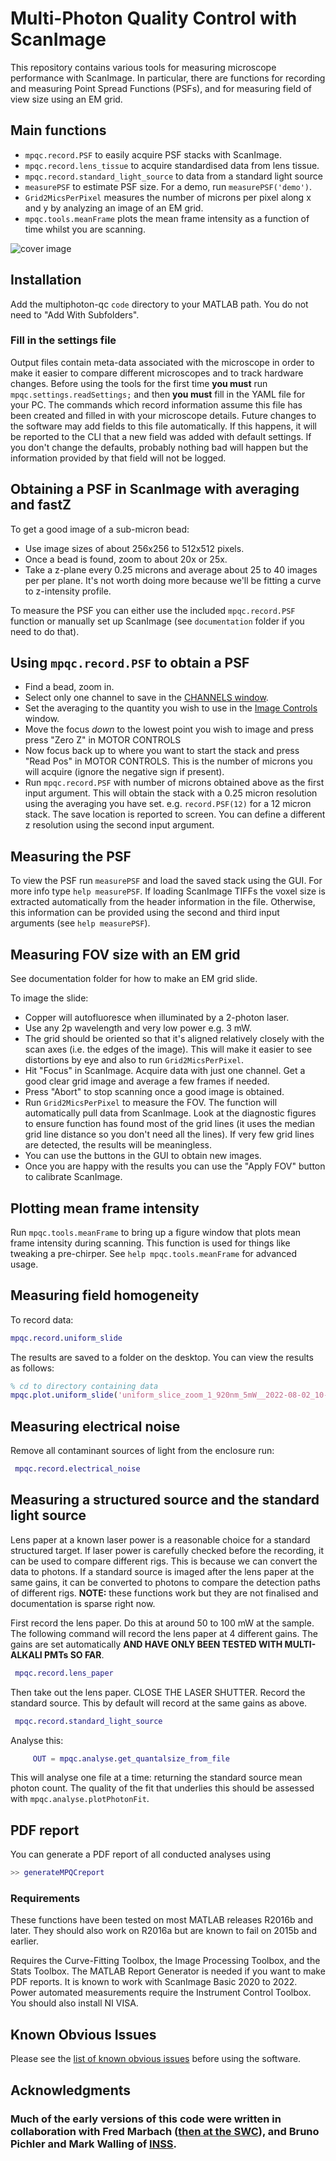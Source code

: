 # Multi-Photon Quality Control with ScanImage

This repository contains various tools for measuring microscope performance with ScanImage. 
In particular, there are functions for recording and measuring Point Spread Functions (PSFs), 
and for measuring field of view size using an EM grid. 


## Main functions

* `mpqc.record.PSF` to easily acquire PSF stacks with ScanImage.
* `mpqc.record.lens_tissue` to acquire standardised data from lens tissue.
* `mpqc.record.standard_light_source` to data from a standard light source
* `measurePSF` to estimate PSF size. For a demo, run `measurePSF('demo')`. 
* `Grid2MicsPerPixel`  measures the number of microns per pixel along x and y by analyzing an image of an EM grid. 
* `mpqc.tools.meanFrame` plots the mean frame intensity as a function of time whilst you are scanning.


![cover image](https://raw.githubusercontent.com/SWC-Advanced-Microscopy/multiphoton-qc/gh-pages/realBead.png "Main Window")


## Installation
Add the multiphoton-qc `code` directory to your MATLAB path. 
You do not need to "Add With Subfolders".

### Fill in the settings file
Output files contain meta-data associated with the microscope in order to make it easier to compare different microscopes and to track hardware changes. 
Before using the tools for the first time **you must** run `mpqc.settings.readSettings;` and then **you must** fill in the YAML file for your PC. 
The commands which record information assume this file has been created and filled in with your microscope details. 
Future changes to the software may add fields to this file automatically. 
If this happens, it will be reported to the CLI that a new field was added with default settings. 
If you don't change the defaults, probably nothing bad will happen but the information provided by that field will not be logged. 


## Obtaining a PSF in ScanImage with averaging and fastZ
To get a good image of a sub-micron bead:
* Use image sizes of about 256x256 to 512x512 pixels.
* Once a bead is found, zoom to about 20x or 25x.
* Take a z-plane every 0.25 microns and average about 25 to 40 images per per plane. It's not worth doing more because we'll be fitting a curve to z-intensity profile.

To measure the PSF you can either use the included `mpqc.record.PSF` function or manually set up ScanImage (see `documentation` folder if you need to do that).

## Using `mpqc.record.PSF` to obtain a PSF
* Find a bead, zoom in. 
* Select only one channel to save in the [CHANNELS window](https://docs.scanimage.org/Windows%2BReference%2BGuide/Channels.html).
* Set the averaging to the quantity you wish to use in the [Image Controls](https://docs.scanimage.org/Windows%2BReference%2BGuide/Image%2BControls.html) window.
* Move the focus *down* to the lowest point you wish to image and press press "Zero Z" in MOTOR CONTROLS
* Now focus back up to where you want to start the stack and press "Read Pos" in MOTOR CONTROLS. 
This is the number of microns you will acquire (ignore the negative sign if present). 
* Run `mpqc.record.PSF` with number of microns obtained above as the first input argument. This will obtain the stack with a 0.25 micron resolution using the averaging you have set. e.g. `record.PSF(12)` for a 12 micron stack. The save location is reported to screen. You can define a different z resolution using the second input argument.


## Measuring the PSF
To view the PSF run `measurePSF` and load the saved stack using the GUI. For more info type `help measurePSF`.
If loading ScanImage TIFFs the voxel size is extracted automatically from the header information in the file.
Otherwise, this information can be provided using the second and third input arguments (see `help measurePSF`). 



## Measuring FOV size with an EM grid
See documentation folder for how to make an EM grid slide.

To image the slide:
* Copper will autofluoresce when illuminated by a 2-photon laser. 
* Use any 2p wavelength and very low power e.g. 3 mW. 
* The grid should be oriented so that it's aligned relatively closely with the scan axes (i.e. the edges of the image). 
This will make it easier to see distortions by eye and also to run `Grid2MicsPerPixel`.
* Hit "Focus" in ScanImage. Acquire data with just one channel. Get a good clear grid image and average a few frames if needed. 
* Press "Abort" to stop scanning once a good image is obtained.
* Run `Grid2MicsPerPixel` to measure the FOV. The function will automatically pull data from ScanImage. 
Look at the diagnostic figures to ensure function has found most of the grid lines (it uses the median grid line distance so you don't need all the lines). If very few grid lines are detected, the results will be meaningless. 
* You can use the buttons in the GUI to obtain new images. 
* Once you are happy with the results you can use the "Apply FOV" button to calibrate ScanImage. 


## Plotting mean frame intensity
Run `mpqc.tools.meanFrame` to bring up a figure window that plots mean frame intensity during scanning. 
This function is used for things like tweaking a pre-chirper. 
See `help mpqc.tools.meanFrame` for advanced usage. 


## Measuring field homogeneity
To record data:
```matlab
mpqc.record.uniform_slide
```
The results are saved to a folder on the desktop. You can view the results as follows:
```matlab
% cd to directory containing data
mpqc.plot.uniform_slide('uniform_slice_zoom_1_920nm_5mW__2022-08-02_10-09-33_00001.tif')
```

## Measuring electrical noise
Remove all contaminant sources of light from the enclosure run:
```matlab
 mpqc.record.electrical_noise
```


## Measuring a structured source and the standard light source
Lens paper at a known laser power is a reasonable choice for a standard structured target. 
If laser power is carefully checked before the recording, it can be used to compare different rigs.
This is because we can convert the data to photons.
If a standard source is imaged after the lens paper at the same gains, it can be converted to photons to compare the detection paths of different rigs.
**NOTE:** these functions work but they are not finalised and documentation is sparse right now. 

First record the lens paper. 
Do this at around 50 to 100 mW at the sample. 
The following command will record the lens paper at 4 different gains. 
The gains are set automatically **AND HAVE ONLY BEEN TESTED WITH MULTI-ALKALI PMTs SO FAR**. 
```matlab
 mpqc.record.lens_paper
```

Then take out the lens paper. 
CLOSE THE LASER SHUTTER.
Record the standard source.
This by default will record at the same gains as above. 
```matlab
 mpqc.record.standard_light_source
```



Analyse this:
```matlab
     OUT = mpqc.analyse.get_quantalsize_from_file
```
This will analyse one file at a time: returning the standard source mean photon count. 
The quality of the fit that underlies this should be assessed with `mpqc.analyse.plotPhotonFit`.




## PDF report
You can generate a PDF report of all conducted analyses using 
```matlab
>> generateMPQCreport
```

### Requirements
These functions have been tested on most MATLAB releases R2016b and later. 
They should also work on R2016a but are known to fail on 2015b and earlier.

Requires the Curve-Fitting Toolbox, the Image Processing Toolbox, and the Stats Toolbox.
The MATLAB Report Generator is needed if you want to make PDF reports.
It is known to work with ScanImage Basic 2020 to 2022.\
Power automated measurements require the Instrument Control Toolbox. 
You should also install NI VISA.

## Known Obvious Issues
Please see the [list of known obvious issues](https://github.com/SWC-Advanced-Microscopy/multiphoton-qc/issues?q=is%3Aissue%20state%3Aopen%20label%3A%22known%20obvious%20issues%22) before using the software. 


## Acknowledgments
### Much of the early versions of this code were written in collaboration with Fred Marbach ([then at the SWC](https://www.sainsburywellcome.org)), and Bruno Pichler and Mark Walling of [INSS](https://www.inss.org.uk/).
